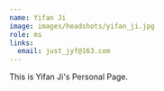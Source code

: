 ```yaml
---
name: Yifan Ji
image: images/headshots/yifan_ji.jpg
role: ms
links:
  email: just_jyf@163.com
---
```


This is Yifan Ji's Personal Page.